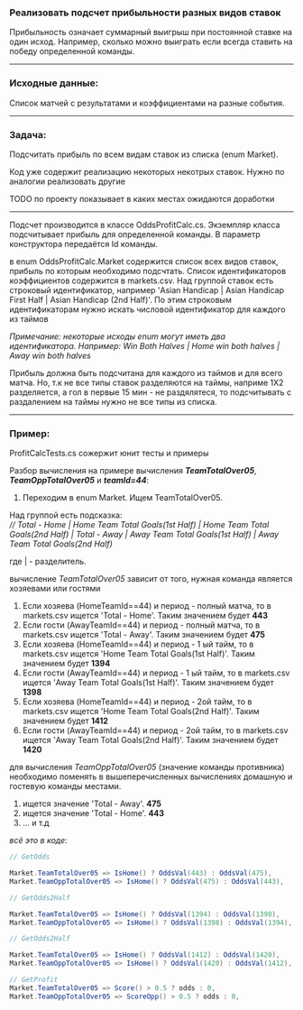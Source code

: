 ### Реализовать подсчет прибыльности разных видов ставок

Прибыльность означает суммарный выигрыш при постоянной ставке на один исход.
Например, сколько можно выиграть если всегда ставить на победу определенной команды.

--- 

### Исходные данные:
Список матчей с результатами и коэффициентами на разные события.

--- 
### Задача:
Подсчитать прибыль по всем видам ставок из списка (enum Market).

Код уже содержит реализацию некоторых некотрых ставок. Нужно по аналогии реализовать другие

TODO по проекту показывает в каких местах ожидаются доработки

--- 

Подсчет производится в классе OddsProfitCalc.cs. Экземпляр класса подсчитывает прибыль для определенной команды. 
В параметр конструктора передаётся Id команды. 

в enum OddsProfitCalc.Market содержится список всех видов ставок, прибыль по которым необходимо подсчтать.
Список идентификаторов коэффициентов содержится в markets.csv.
Над группой ставок есть строковый идентификатор, например 'Asian Handicap | Asian Handicap First Half | Asian Handicap (2nd Half)'.
По этим строковым идентификаторам нужно искать числовой идентификатор для каждого из таймов

_Примечание: некоторые исходы enum могут иметь два идентификатора.
Например: Win Both Halves | Home win both halves | Away win both halves_

Прибыль должна быть подсчитана для каждого из таймов и для всего матча.
Но, т.к не все типы ставок разделяются на таймы, наприме 1X2 разделяется, а гол в первые 15 мин - не раздялятеся,
то подсчитывать с раздалением на таймы нужно не все типы из списка.

---

### Пример:

ProfitCalcTests.сs сожержит юнит тесты и примеры

Разбор вычисления на примере вычисления **_TeamTotalOver05_**, **_TeamOppTotalOver05_** и _**teamId=44**_:

1. Переходим в enum Market. Ищем TeamTotalOver05. 

Над группой есть подсказка:         
_// Total - Home | Home Team Total Goals(1st Half) | Home Team Total Goals(2nd Half) | Total - Away | Away Team Total Goals(1st Half) | Away Team Total Goals(2nd Half)_

где | - разделитель.

вычисление _TeamTotalOver05_ зависит от того, нужная команда является хозяевами или гостями
1) Если хозяева (HomeTeamId==44) и период - полный матча, то в markets.csv ищется 'Total - Home'. Таким значением будет **443**
2) Если гости (AwayTeamId==44) и период - полный матча, то в markets.csv ищется 'Total - Away'. Таким значением будет **475**
3) Если хозяева (HomeTeamId==44) и период - 1 ый тайм, то в markets.csv ищется 'Home Team Total Goals(1st Half)'. Таким значением будет **1394**
4) Если гости (AwayTeamId==44) и период - 1 ый тайм, то в markets.csv ищется 'Away Team Total Goals(1st Half)'. Таким значением будет **1398**
5) Если хозяева (HomeTeamId==44) и период - 2ой тайм, то в markets.csv ищется 'Home Team Total Goals(2nd Half)'. Таким значением будет **1412**
6) Если гости (AwayTeamId==44) и период - 2ой тайм, то в markets.csv ищется 'Away Team Total Goals(2nd Half)'. Таким значением будет **1420**

для вычисления _TeamOppTotalOver05_ (значение команды противника) необходимо поменять в вышеперечисленных вычислениях домашную и гостевую команды местами.
1) ищется значение 'Total - Away'. **475**
2) ищется значение 'Total - Home'. **443**
3) ... и т.д

_всё это в коде_:

```c#
// GetOdds 

Market.TeamTotalOver05 => IsHome() ? OddsVal(443) : OddsVal(475),
Market.TeamOppTotalOver05 => IsHome() ? OddsVal(475) : OddsVal(443),

// GetOdds2Half

Market.TeamTotalOver05 => IsHome() ? OddsVal(1394) : OddsVal(1398),
Market.TeamOppTotalOver05 => IsHome() ? OddsVal(1398) : OddsVal(1394),

// GetOdds2Half

Market.TeamTotalOver05 => IsHome() ? OddsVal(1412) : OddsVal(1420),
Market.TeamOppTotalOver05 => IsHome() ? OddsVal(1420) : OddsVal(1412),

// GetProfit
Market.TeamTotalOver05 => Score() > 0.5 ? odds : 0,
Market.TeamOppTotalOver05 => ScoreOpp() > 0.5 ? odds : 0,
```

